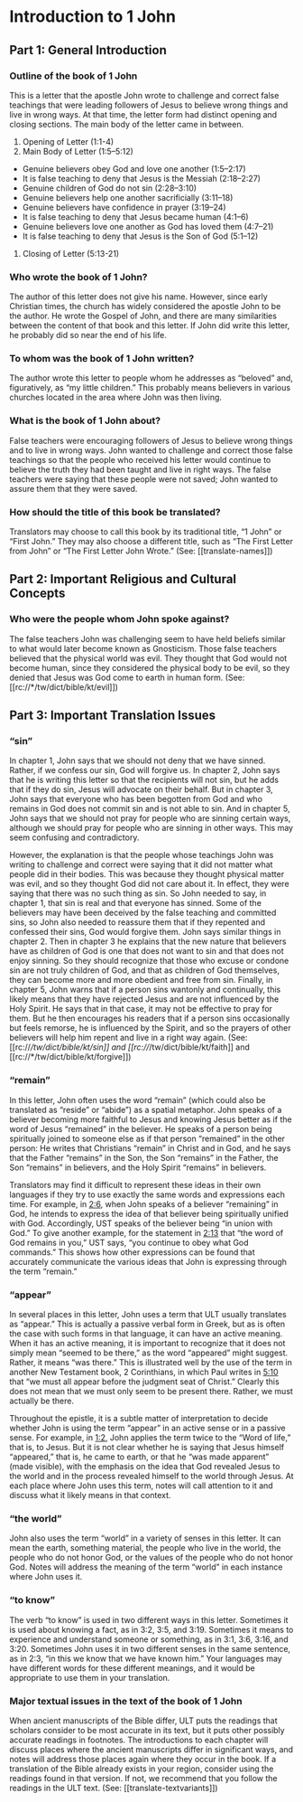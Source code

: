 # Introduction to 1 John

## Part 1: General Introduction

### Outline of the book of 1 John

This is a letter that the apostle John wrote to challenge and correct false teachings that were leading followers of Jesus to believe wrong things and live in wrong ways. At that time, the letter form had distinct opening and closing sections. The main body of the letter came in between.

1. Opening of Letter (1:1-4)
2. Main Body of Letter (1:5–5:12)

* Genuine believers obey God and love one another (1:5–2:17)
* It is false teaching to deny that Jesus is the Messiah (2:18–2:27)
* Genuine children of God do not sin (2:28–3:10)
* Genuine believers help one another sacrificially (3:11–18)
* Genuine believers have confidence in prayer (3:19–24)
* It is false teaching to deny that Jesus became human (4:1–6)
* Genuine believers love one another as God has loved them (4:7–21)
* It is false teaching to deny that Jesus is the Son of God (5:1–12)

1. Closing of Letter (5:13-21)

### Who wrote the book of 1 John?

The author of this letter does not give his name. However, since early Christian times, the church has widely considered the apostle John to be the author. He wrote the Gospel of John, and there are many similarities between the content of that book and this letter. If John did write this letter, he probably did so near the end of his life.

### To whom was the book of 1 John written?

The author wrote this letter to people whom he addresses as “beloved” and, figuratively, as “my little children.” This probably means believers in various churches located in the area where John was then living.

### What is the book of 1 John about?

False teachers were encouraging followers of Jesus to believe wrong things and to live in wrong ways. John wanted to challenge and correct those false teachings so that the people who received his letter would continue to believe the truth they had been taught and live in right ways. The false teachers were saying that these people were not saved; John wanted to assure them that they were saved.

### How should the title of this book be translated?

Translators may choose to call this book by its traditional title, “1 John” or “First John.” They may also choose a different title, such as “The First Letter from John” or “The First Letter John Wrote.” (See: [[translate-names]])

## Part 2: Important Religious and Cultural Concepts

### Who were the people whom John spoke against?

The false teachers John was challenging seem to have held beliefs similar to what would later become known as Gnosticism. Those false teachers believed that the physical world was evil. They thought that God would not become human, since they considered the physical body to be evil, so they denied that Jesus was God come to earth in human form. (See: [[rc://*/tw/dict/bible/kt/evil]])

## Part 3: Important Translation Issues

### “sin”

In chapter 1, John says that we should not deny that we have sinned. Rather, if we confess our sin, God will forgive us. In chapter 2, John says that he is writing this letter so that the recipients will not sin, but he adds that if they do sin, Jesus will advocate on their behalf. But in chapter 3, John says that everyone who has been begotten from God and who remains in God does not commit sin and is not able to sin. And in chapter 5, John says that we should not pray for people who are sinning certain ways, although we should pray for people who are sinning in other ways. This may seem confusing and contradictory.

However, the explanation is that the people whose teachings John was writing to challenge and correct were saying that it did not matter what people did in their bodies. This was because they thought physical matter was evil, and so they thought God did not care about it. In effect, they were saying that there was no such thing as sin. So John needed to say, in chapter 1, that sin is real and that everyone has sinned. Some of the believers may have been deceived by the false teaching and committed sins, so John also needed to reassure them that if they repented and confessed their sins, God would forgive them. John says similar things in chapter 2. Then in chapter 3 he explains that the new nature that believers have as children of God is one that does not want to sin and that does not enjoy sinning. So they should recognize that those who excuse or condone sin are not truly children of God, and that as children of God themselves, they can become more and more obedient and free from sin. Finally, in chapter 5, John warns that if a person sins wantonly and continually, this likely means that they have rejected Jesus and are not influenced by the Holy Spirit. He says that in that case, it may not be effective to pray for them. But he then encourages his readers that if a person sins occasionally but feels remorse, he is influenced by the Spirit, and so the prayers of other believers will help him repent and live in a right way again. (See: [[rc://*/tw/dict/bible/kt/sin]] and [[rc://*/tw/dict/bible/kt/faith]] and [[rc://*/tw/dict/bible/kt/forgive]])

### “remain”

In this letter, John often uses the word “remain” (which could also be translated as “reside” or “abide”) as a spatial metaphor. John speaks of a believer becoming more faithful to Jesus and knowing Jesus better as if the word of Jesus “remained” in the believer. He speaks of a person being spiritually joined to someone else as if that person “remained” in the other person: He writes that Christians “remain” in Christ and in God, and he says that the Father “remains” in the Son, the Son “remains” in the Father, the Son “remains” in believers, and the Holy Spirit “remains” in believers.

Translators may find it difficult to represent these ideas in their own languages if they try to use exactly the same words and expressions each time. For example, in [2:6](../02/06.md), when John speaks of a believer “remaining” in God, he intends to express the idea of that believer being spiritually unified with God. Accordingly, UST speaks of the believer being “in union with God.” To give another example, for the statement in [2:13](../02/13.md) that “the word of God remains in you,” UST says, “you continue to obey what God commands.” This shows how other expressions can be found that accurately communicate the various ideas that John is expressing through the term “remain.”

### “appear”

In several places in this letter, John uses a term that ULT usually translates as “appear.” This is actually a passive verbal form in Greek, but as is often the case with such forms in that language, it can have an active meaning. When it has an active meaning, it is important to recognize that it does not simply mean “seemed to be there,” as the word “appeared” might suggest. Rather, it means “was there.” This is illustrated well by the use of the term in another New Testament book, 2 Corinthians, in which Paul writes in [5:10](../2co/05/10.md) that “we must all appear before the judgment seat of Christ.” Clearly this does not mean that we must only seem to be present there. Rather, we must actually be there.

Throughout the epistle, it is a subtle matter of interpretation to decide whether John is using the term “appear” in an active sense or in a passive sense. For example, in [1:2](../01/02.md), John applies the term twice to the “Word of life,” that is, to Jesus. But it is not clear whether he is saying that Jesus himself “appeared,” that is, he came to earth, or that he “was made apparent” (made visible), with the emphasis on the idea that God revealed Jesus to the world and in the process revealed himself to the world through Jesus. At each place where John uses this term, notes will call attention to it and discuss what it likely means in that context.

### “the world”

John also uses the term “world” in a variety of senses in this letter. It can mean the earth, something material, the people who live in the world, the people who do not honor God, or the values of the people who do not honor God. Notes will address the meaning of the term “world” in each instance where John uses it.

### “to know”

The verb “to know” is used in two different ways in this letter. Sometimes it is used about knowing a fact, as in 3:2, 3:5, and 3:19. Sometimes it means to experience and understand someone or something, as in 3:1, 3:6, 3:16, and 3:20. Sometimes John uses it in two different senses in the same sentence, as in 2:3, “in this we know that we have known him.” Your languages may have different words for these different meanings, and it would be appropriate to use them in your translation.

### Major textual issues in the text of the book of 1 John

When ancient manuscripts of the Bible differ, ULT puts the readings that scholars consider to be most accurate in its text, but it puts other possibly accurate readings in footnotes. The introductions to each chapter will discuss places where the ancient manuscripts differ in significant ways, and notes will address those places again where they occur in the book. If a translation of the Bible already exists in your region, consider using the readings found in that version. If not, we recommend that you follow the readings in the ULT text. (See: [[translate-textvariants]])